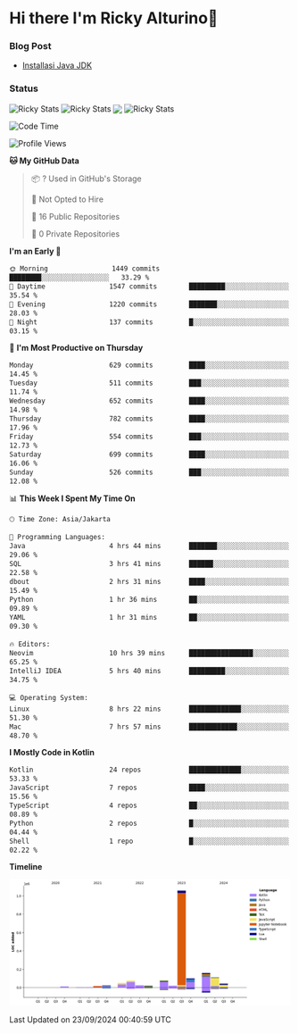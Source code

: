 # Hi there I'm Ricky Alturino👋

### Blog Post

<!-- BLOG-POST-LIST:START -->

- [Installasi Java JDK](https://onirutla.medium.com/installasi-java-jdk-ec701beeb5cb?source=rss-d9d81c918cc9------2)
<!-- BLOG-POST-LIST:END -->

### Status

<img align="center" alt="Ricky Stats" src="https://github-readme-stats.vercel.app/api?username=Alturino&theme=dark&show_icons=true&hide_border=false" />
<img align="center" alt="Ricky Stats" src="https://github-readme-stats.vercel.app/api/top-langs/?username=Alturino&theme=dark&show_icons=true&layout=compact"/>
<img align="center" width="640px" src="https://github-readme-stats.vercel.app/api/wakatime?username=Alturino&layout=compact&hide_border=true&theme=dark">
<img align="center" alt="Ricky Stats" src="https://leetcard.jacoblin.cool/onirutla?border=0&radius=20&ext=activity"/>

<!--START_SECTION:waka-->
![Code Time](http://img.shields.io/badge/Code%20Time-576%20hrs%205%20mins-blue)

![Profile Views](http://img.shields.io/badge/Profile%20Views-0-blue)

**🐱 My GitHub Data** 

> 📦 ? Used in GitHub's Storage 
 > 
> 🚫 Not Opted to Hire
 > 
> 📜 16 Public Repositories 
 > 
> 🔑 0 Private Repositories 
 > 
**I'm an Early 🐤** 

```text
🌞 Morning                1449 commits        ████████░░░░░░░░░░░░░░░░░   33.29 % 
🌆 Daytime                1547 commits        █████████░░░░░░░░░░░░░░░░   35.54 % 
🌃 Evening                1220 commits        ███████░░░░░░░░░░░░░░░░░░   28.03 % 
🌙 Night                  137 commits         █░░░░░░░░░░░░░░░░░░░░░░░░   03.15 % 
```
📅 **I'm Most Productive on Thursday** 

```text
Monday                   629 commits         ████░░░░░░░░░░░░░░░░░░░░░   14.45 % 
Tuesday                  511 commits         ███░░░░░░░░░░░░░░░░░░░░░░   11.74 % 
Wednesday                652 commits         ████░░░░░░░░░░░░░░░░░░░░░   14.98 % 
Thursday                 782 commits         ████░░░░░░░░░░░░░░░░░░░░░   17.96 % 
Friday                   554 commits         ███░░░░░░░░░░░░░░░░░░░░░░   12.73 % 
Saturday                 699 commits         ████░░░░░░░░░░░░░░░░░░░░░   16.06 % 
Sunday                   526 commits         ███░░░░░░░░░░░░░░░░░░░░░░   12.08 % 
```


📊 **This Week I Spent My Time On** 

```text
🕑︎ Time Zone: Asia/Jakarta

💬 Programming Languages: 
Java                     4 hrs 44 mins       ███████░░░░░░░░░░░░░░░░░░   29.06 % 
SQL                      3 hrs 41 mins       ██████░░░░░░░░░░░░░░░░░░░   22.58 % 
dbout                    2 hrs 31 mins       ████░░░░░░░░░░░░░░░░░░░░░   15.49 % 
Python                   1 hr 36 mins        ██░░░░░░░░░░░░░░░░░░░░░░░   09.89 % 
YAML                     1 hr 31 mins        ██░░░░░░░░░░░░░░░░░░░░░░░   09.30 % 

🔥 Editors: 
Neovim                   10 hrs 39 mins      ████████████████░░░░░░░░░   65.25 % 
IntelliJ IDEA            5 hrs 40 mins       █████████░░░░░░░░░░░░░░░░   34.75 % 

💻 Operating System: 
Linux                    8 hrs 22 mins       █████████████░░░░░░░░░░░░   51.30 % 
Mac                      7 hrs 57 mins       ████████████░░░░░░░░░░░░░   48.70 % 
```

**I Mostly Code in Kotlin** 

```text
Kotlin                   24 repos            █████████████░░░░░░░░░░░░   53.33 % 
JavaScript               7 repos             ████░░░░░░░░░░░░░░░░░░░░░   15.56 % 
TypeScript               4 repos             ██░░░░░░░░░░░░░░░░░░░░░░░   08.89 % 
Python                   2 repos             █░░░░░░░░░░░░░░░░░░░░░░░░   04.44 % 
Shell                    1 repo              █░░░░░░░░░░░░░░░░░░░░░░░░   02.22 % 
```



**Timeline**

![Lines of Code chart](https://raw.githubusercontent.com/Alturino/Alturino/main/assets/bar_graph.png)


 Last Updated on 23/09/2024 00:40:59 UTC
<!--END_SECTION:waka-->
